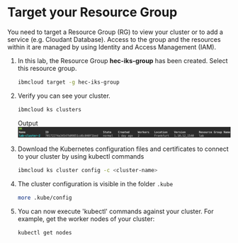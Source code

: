 # Target your Resource Group

You need to target a Resource Group (RG) to view your cluster or to add a service (e.g. Cloudant Database). Access to the group and the resources within it are managed by using Identity and Access Management (IAM).

1. In this lab, the Resource Group **hec-iks-group** has been created. Select this resource group.

    ```sh
    ibmcloud target -g hec-iks-group
    ```

1. Verify you can see your cluster.

    ```sh
    ibmcloud ks clusters
    ```

    Output
    ![](./images/cli-cluster-list.png)

1. Download the Kubernetes configuration files and certificates to connect to your cluster by using kubectl commands
    ```sh
    ibmcloud ks cluster config -c <cluster-name>
    ```

1. The cluster configuration is visible in the folder `.kube` 
    ```sh
    more .kube/config
    ```

1. You can now execute 'kubectl' commands against your cluster. For example, get the worker nodes of your cluster:
    ```sh
    kubectl get nodes
    ```

